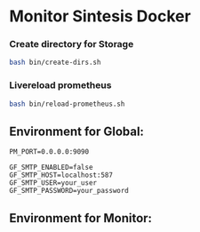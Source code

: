 # Monitor Sintesis Docker

### Create directory for Storage

```bash
bash bin/create-dirs.sh
```

### Livereload prometheus

```bash
bash bin/reload-prometheus.sh
```

## Environment for Global:

```
PM_PORT=0.0.0.0:9090

GF_SMTP_ENABLED=false
GF_SMTP_HOST=localhost:587
GF_SMTP_USER=your_user
GF_SMTP_PASSWORD=your_password
```

## Environment for Monitor:
